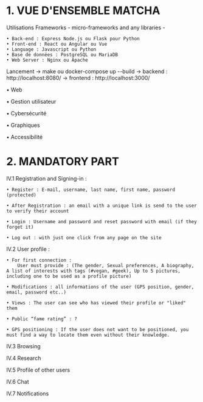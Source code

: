 # 1. VUE D'ENSEMBLE MATCHA

Utilisations Frameworks - micro-frameworks and any libraries -

    • Back-end : Express Node.js ou Flask pour Python
    • Front-end : React ou Angular ou Vue
    • Language : Javascript ou Python
    • Base de données : PostgreSQL ou MariaDB
    • Web Server : Nginx ou Apache

Lancement
    -> make ou docker-compose up --build
    -> backend : http://localhost:8080/
    -> frontend : http://localhost:3000/

• Web

• Gestion utilisateur

• Cybersécurité

• Graphiques

• Accessibilité

# 2. MANDATORY PART

IV.1 Registration and Signing-in :

    • Register : E-mail, username, last name, first name, password (protected)

    • After Registration : an email with a unique link is send to the user to verify their account

    • Login : Username and password and reset password with email (if they forget it)
    
    • Log out : with just one click from any page on the site

IV.2 User profile :

    • For first connection :
        User must provide : (The gender, Sexual preferences, A biography, A list of interests with tags (#vegan, #geek), Up to 5 pictures, including one to be used as a profile picture)

    • Modifications : all informations of the user (GPS position, gender, email, password etc..)

    • Views : The user can see who has viewed their profile or "liked" them

    • Public “fame rating” : ?

    • GPS positioning : If the user does not want to be positioned, you must find a way to locate them even without their knowledge.

IV.3 Browsing

IV.4 Research

IV.5 Profile of other users

IV.6 Chat

IV.7 Notifications

